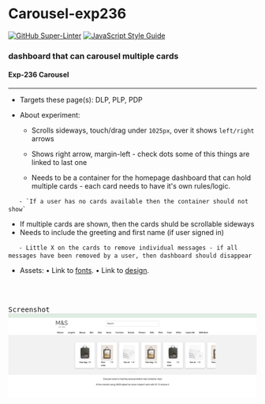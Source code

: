# Carousel-exp236
[![GitHub Super-Linter](https://github.com/StefanoMnS/carousel-exp236/workflows/Lint%20Code%20Base/badge.svg)](https://github.com/marketplace/actions/super-linter)
   [![JavaScript Style Guide](https://img.shields.io/badge/code_style-standard-brightgreen.svg)](https://github.com/StefanoMnS/carousel-exp236.git)


### dashboard that can carousel multiple cards


#### Exp-236 Carousel

----

- Targets these page(s):  DLP, PLP, PDP
- About experiment:

   - Scrolls sideways, touch/drag under `1025px`, over it shows `left/right` arrows

   - Shows right arrow, margin-left - check dots some of this things are linked to last one

   - Needs to be a container for the homepage dashboard that can hold multiple cards - each card needs to have it's own rules/logic.
```
   - `If a user has no cards available then the container should not show`
```
   - If multiple cards are shown, then the cards shuld be scrollable sideways
   - Needs to include the greeting and first name (if user signed in)

```
   - Little X on the cards to remove individual messages - if all messages have been removed by a user, then dashboard should disappear
```

- Assets:
   • Link to [fonts](https://marksandspencer.invisionapp.com/console/Dashboard-ckniwy5k402qu010l4zea617m/ckniwy7b602qy010lfhcrf0wj/inspect).
   • Link to [design](https://marksandspencer.invisionapp.com/console/Dashboard-ckniwy5k402qu010l4zea617m/ckniwy7b602qy010lfhcrf0wj/inspect).


<br /><br />

<kbd>Screenshot</kbd>
![Carousel](./src/images/sc.png)







